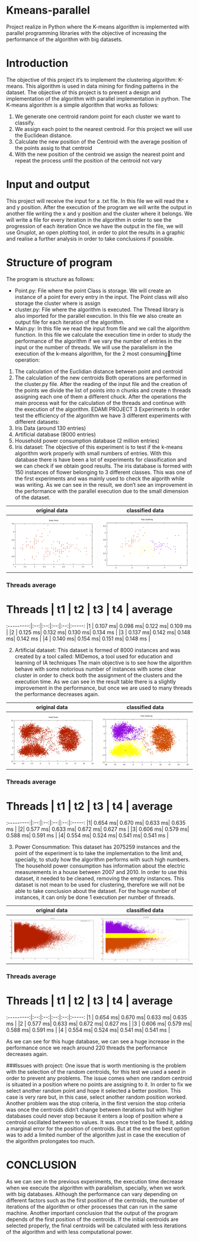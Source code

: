 # Kmeans-parallel
Project realize in Python where the K-means algorithm is implemented with parallel programming libraries with the objective of increasing the performance of the algorithm with big datasets.


# Introduction
The objective of this project it’s to implement the clustering algorithm: K-means. This algorithm 
is used in data mining for finding patterns in the dataset. The objective of this project is to 
present a design and implementation of the algorithm with parallel implementation in python.
The K-means algorithm is a simple algorithm that works as follows:
1. We generate one centroid random point for each cluster we want to classify.
2. We assign each point to the nearest centroid. For this project we will use the Euclidean 
distance.
3. Calculate the new position of the Centroid with the average position of the points assig 
to that centroid
4. With the new position of the centroid we assign the nearest point and repeat the 
process until the position of the centroid not vary


# Input and output
This project will receive the input for a .txt file. In this file we will read the x and y position. After 
the execution of the program we will write the output in another file writing the x and y position 
and the cluster where it belongs. We will write a file for every iteration in the algorithm in order to 
see the progression of each iteration
Once we have the output in the file, we will use Gnuplot, an open plotting tool, in order to plot 
the results in a graphic and realise a further analysis in order to take conclusions if possible.

# Structure of program

The program is structure as follows:
- Point.py: File where the point Class is storage. We will create an instance of a point for 
every entry in the input. The Point class will also storage the cluster where is assign
- cluster.py: File where the algorithm is executed. The Thread library is also imported for 
the parallel execution. In this file we also create an output file for each iteration of the 
algorithm.
- Main.py: In this file we read the input from file and we call the algorithm function. In this 
file we calculate the execution time in order to study the performance of the algorithm if 
we vary the number of entries in the input or the number of threads.
We will use the parallelism in the execution of the k-means algorithm, for the 2 most consumingtime operation:
1. The calculation of the Euclidian distance between point and centroid
2. The calculation of the new centroids
Both operations are performed in the cluster.py file. After the reading of the input file and the 
creation of the points we divide the list of points into n chunks and create n threads assigning 
each one of them a different chuck. After the operations the main process wait for the 
calculation of the threads and continue with the execution of the algorithm.
EDAMI PROJECT 3
Experiments
In order test the efficiency of the algorithm we have 3 different experiments with different 
datasets:
1. Iris Data (around 130 entries)
2. Artificial database (8000 entries)
3. Household power consumption database (2 million entries)
1. Iris dataset:
The objective of this experiment is to test if the k-means algorithm work properly with small 
numbers of entries. With this database there is have been a lot of experiments for classification 
and we can check if we obtain good results. The iris database is formed with 150 instances of 
flower belonging to 3 different classes. 
This was one of the first experiments and was mainly used to check the algorith while was 
writing.
As we can see in the result, we don’t see an improvement in the performance with the parallel 
execution due to the small dimension of the dataset.

original data              |  classified data
:-------------------------:|:-------------------------:
![iris data](/output/iris_result/iris.png "iris data")   | ![iris data](/output/iris_result/irisf.png "iris data kmeans")



### Threads average
# Threads  | t1 | t2 | t3 | t4 | average
:---------:|:--:|:--:|:--:|:--:|:-----:
|1 | 0.107 ms| 0.098 ms| 0.122 ms| 0.109 ms |
|2 | 0.125 ms| 0.132 ms| 0.130 ms| 0.134 ms |
|3 | 0.137 ms| 0.142 ms| 0.148 ms| 0.142 ms |
|4 | 0.140 ms| 0.154 ms| 0.151 ms| 0.148 ms |


2. Artificial dataset:
This dataset is formed of 8000 instances and was created by a tool called: MlDemos, a tool 
used for education and learning of IA techniques
The main objective is to see how the algorithm behave with some notorious number of 
instances with some clear cluster in order to check both the assignment of the clusters and the 
execution time.
As we can see in the result table there is a slightly improvement in the performance, but once 
we are used to many threads the performance decreases again.

original data              |  classified data
:-------------------------:|:-------------------------:
![artificial data](/output/artificial_data_result/plot8000.png "iris data") | ![artificial data](/output/artificial_data_result/plot8000f.png "iris data kmeans")


### Threads average
# Threads  | t1 | t2 | t3 | t4 | average
:---------:|:--:|:--:|:--:|:--:|:-----:
|1| 0.654 ms| 0.670 ms| 0.633 ms| 0.635 ms |
|2| 0.577 ms| 0.633 ms| 0.672 ms| 0.627 ms |
|3| 0.606 ms| 0.579 ms| 0.588 ms| 0.591 ms |
|4| 0.554 ms| 0.524 ms| 0.541 ms| 0.541 ms |


3. Power Consummation:
This dataset has 2075259 instances and the point of the experiment is to take the 
implementation to the limit and, specially, to study how the algorithm performs with such high 
numbers.
The household power consumption has information about the electric measurements in a house 
between 2007 and 2010. In order to use this dataset, it needed to be cleaned, removing the 
empty instances. This dataset is not mean to be used for clustering, therefore we will not be 
able to take conclusion about the dataset.
For the huge number of instances, it can only be done 1 execution per number of threads.

original data              |  classified data
:-------------------------:|:-------------------------:
![power data](/output/power_result/power_init.png "iris data") |  ![power data](/output/power_result/power_final.png "iris data kmeans")


### Threads average
# Threads  | t1 | t2 | t3 | t4 | average
:---------:|:--:|:--:|:--:|:--:|:-----:
|1 | 0.654 ms| 0.670 ms| 0.633 ms| 0.635 ms |
|2 | 0.577 ms| 0.633 ms| 0.672 ms| 0.627 ms |
|3 | 0.606 ms| 0.579 ms| 0.588 ms| 0.591 ms |
|4 | 0.554 ms| 0.524 ms| 0.541 ms| 0.541 ms |


As we can see for this huge database, we can see a huge increase in the performance
once we reach around 220 threads the performance decreases again.

###Issues with project:
One issue that is worth mentioning is the problem with the selection of the random centroids, for 
this test we used a seed in order to prevent any problems. The issue comes when one random 
centroid is situated in a position where no points are assigning to it. In order to fix we select 
another random point and hope it selected a better position. This case is very rare but, in this 
case, select another random position worked.
Another problem was the stop criteria, in the first version the stop criteria was once the 
centroids didn’t change between iterations but with higher databases could never stop because 
it enters a loop of position where a centroid oscillated between to values. It was once tried to be 
fixed it, adding a marginal error for the position of centroids. But at the end the best option was 
to add a limited number of the algorithm just in case the execution of the algorithm prolongates
too much.

# CONCLUSION
As we can see in the previous experiments, the execution time decrease when we execute the 
algorithm with parallelism, specially, when we work with big databases. Although the 
performance can vary depending on different factors such as the first position of the centroids, 
the number of iterations of the algorithm or other processes that can run in the same machine.
Another important conclusion that the output of the program depends of the first position of the 
centroids. If the initial centroids are selected properly, the final centroids will be calculated with 
less iterations of the algorithm and with less computational power.
